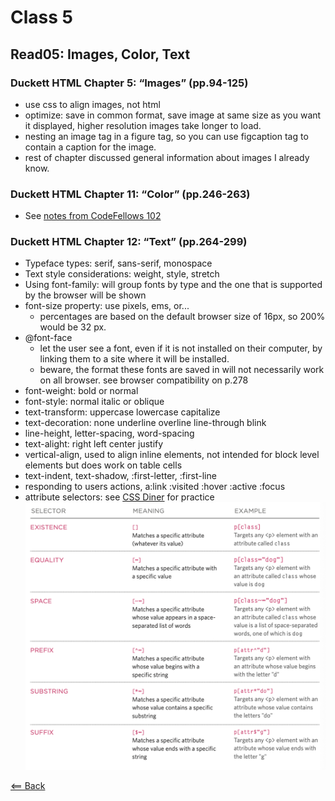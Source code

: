 # Class 5

## Read05: Images, Color, Text

### Duckett HTML Chapter 5: “Images” (pp.94-125)

- use css to align images, not html
- optimize: save in common format, save image at same size as you want it displayed, higher resolution images take longer to load.
- nesting an image tag in a figure tag, so you can use figcaption tag to contain a caption for the image.
- rest of chapter discussed general information about images I already know.

### Duckett HTML Chapter 11: “Color” (pp.246-263)

- See [notes from CodeFellows 102](../code102/class05-css.md)

### Duckett HTML Chapter 12: “Text” (pp.264-299)

- Typeface types: serif, sans-serif, monospace
- Text style considerations: weight, style, stretch
- Using font-family: will group fonts by type and the one that is supported by the browser will be shown
- font-size property: use pixels, ems, or...
  - percentages are based on the default browser size of 16px, so 200% would be 32 px.
- @font-face
  - let the user see a font, even if it is not installed on their computer, by linking them to a site where it will be installed.
  - beware, the format these fonts are saved in will not necessarily work on all browser. see browser compatibility on p.278
- font-weight: bold or normal
- font-style: normal italic or oblique
- text-transform: uppercase lowercase capitalize
- text-decoration: none underline overline line-through blink
- line-height, letter-spacing, word-spacing
- text-alight: right left center justify
- vertical-align, used to align inline elements, not intended for block level elements but does work on table cells
- text-indent, text-shadow, :first-letter, :first-line
- responding to users actions, a:link :visited :hover :active :focus
- attribute selectors: see [CSS Diner](https://flukeout.github.io/) for practice
![attribute-selectors](images/attribute-selectors.png)

[<== Back](../README.md)
